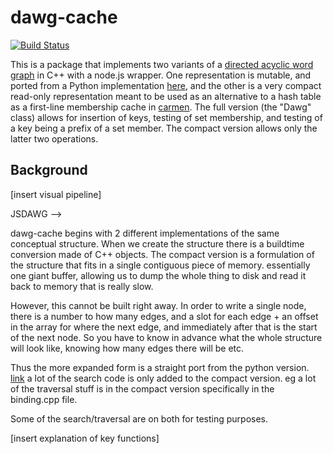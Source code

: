 # dawg-cache

[![Build Status](https://travis-ci.org/mapbox/dawg-cache.svg?branch=master)](https://travis-ci.org/mapbox/dawg-cache)

This is a package that implements two variants of a [directed acyclic word graph](https://en.wikipedia.org/wiki/Deterministic_acyclic_finite_state_automaton) in C++ with a node.js wrapper. One representation is mutable, and ported from a Python implementation [here](https://gist.github.com/smhanov/94230b422c2100ae4218), and the other is a very compact read-only representation meant to be used as an alternative to a hash table as a first-line membership cache in [carmen](https://github.com/mapbox/carmen/). The full version (the "Dawg" class) allows for insertion of keys, testing of set membership, and testing of a key being a prefix of a set member. The compact version allows only the latter two operations.


## Background

[insert visual pipeline]

JSDAWG -->

dawg-cache begins with 2 different implementations of the same conceptual structure. When we create the structure there is a buildtime conversion made of C++ objects.
The compact version is a formulation of the structure that fits in a single contiguous piece of memory. essentially one giant buffer, allowing us to dump the whole thing to disk and read it back to memory that is really slow.

However, this cannot be built right away. In order to write a single node, there is a number to how many edges, and a slot for each edge + an offset in the array for where the next edge, and immediately after that is the start of the next node. So you have to know in advance what the whole structure will look like, knowing how many edges there will be etc.

Thus the more expanded form is a straight port from the python version. [link]() a lot of the search code is only added to the compact version. eg a lot of the traversal stuff is in the compact version specifically in the binding.cpp file.

Some of the search/traversal are on both for testing purposes.

[insert explanation of key functions]
